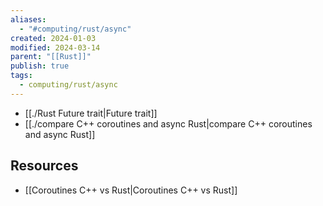 ```yaml
---
aliases:
  - "#computing/rust/async"
created: 2024-01-03
modified: 2024-03-14
parent: "[[Rust]]"
publish: true
tags:
  - computing/rust/async
---
```

- [[./Rust Future trait|Future trait]]
- [[./compare C++ coroutines and async Rust|compare C++ coroutines and async Rust]]

## Resources
- [[Coroutines C++ vs Rust|Coroutines C++ vs Rust]]